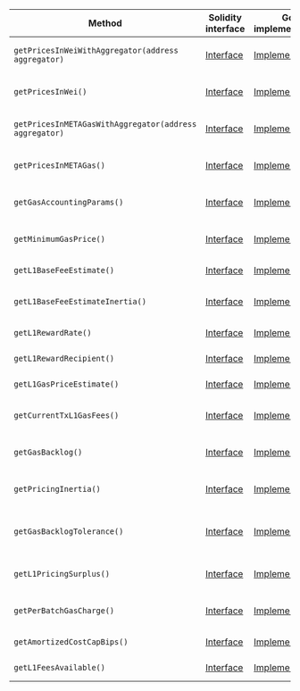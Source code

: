 <table>
  <thead>
    <tr>
      <th>Method</th>
      <th>Solidity interface</th>
      <th>Go implementation</th>
      <th>Description</th>
    </tr>
  </thead>
  <tbody>
    <tr>
      <td>
        <code>getPricesInWeiWithAggregator(address aggregator)</code>
      </td>
      <td>
        <a
          href="https://github.com/META-MetaChain/nitro-contracts/blob/b16bf0b737468382854dac28346fec8b65b55989/src/precompiles/METAGasInfo.sol#L22"
          target="_blank"
        >
          Interface
        </a>
      </td>
      <td>
        <a
          href="https://github.com/META-MetaChain/nitro/blob/v2.1.3/precompiles/METAGasInfo.go#L26"
          target="_blank"
        >
          Implementation
        </a>
      </td>
      <td>GetPricesInWeiWithAggregator gets prices in wei when using the provided aggregator</td>
    </tr>
    <tr>
      <td>
        <code>getPricesInWei()</code>
      </td>
      <td>
        <a
          href="https://github.com/META-MetaChain/nitro-contracts/blob/b16bf0b737468382854dac28346fec8b65b55989/src/precompiles/METAGasInfo.sol#L44"
          target="_blank"
        >
          Interface
        </a>
      </td>
      <td>
        <a
          href="https://github.com/META-MetaChain/nitro/blob/v2.1.3/precompiles/METAGasInfo.go#L91"
          target="_blank"
        >
          Implementation
        </a>
      </td>
      <td>GetPricesInWei gets prices in wei when using the caller's preferred aggregator</td>
    </tr>
    <tr>
      <td>
        <code>getPricesInMETAGasWithAggregator(address aggregator)</code>
      </td>
      <td>
        <a
          href="https://github.com/META-MetaChain/nitro-contracts/blob/b16bf0b737468382854dac28346fec8b65b55989/src/precompiles/METAGasInfo.sol#L58"
          target="_blank"
        >
          Interface
        </a>
      </td>
      <td>
        <a
          href="https://github.com/META-MetaChain/nitro/blob/v2.1.3/precompiles/METAGasInfo.go#L96"
          target="_blank"
        >
          Implementation
        </a>
      </td>
      <td>
        GetPricesInMETAGasWithAggregator gets prices in METAGas when using the provided aggregator
      </td>
    </tr>
    <tr>
      <td>
        <code>getPricesInMETAGas()</code>
      </td>
      <td>
        <a
          href="https://github.com/META-MetaChain/nitro-contracts/blob/b16bf0b737468382854dac28346fec8b65b55989/src/precompiles/METAGasInfo.sol#L69"
          target="_blank"
        >
          Interface
        </a>
      </td>
      <td>
        <a
          href="https://github.com/META-MetaChain/nitro/blob/v2.1.3/precompiles/METAGasInfo.go#L138"
          target="_blank"
        >
          Implementation
        </a>
      </td>
      <td>GetPricesInMETAGas gets prices in METAGas when using the caller's preferred aggregator</td>
    </tr>
    <tr>
      <td>
        <code>getGasAccountingParams()</code>
      </td>
      <td>
        <a
          href="https://github.com/META-MetaChain/nitro-contracts/blob/b16bf0b737468382854dac28346fec8b65b55989/src/precompiles/METAGasInfo.sol#L80"
          target="_blank"
        >
          Interface
        </a>
      </td>
      <td>
        <a
          href="https://github.com/META-MetaChain/nitro/blob/v2.1.3/precompiles/METAGasInfo.go#L143"
          target="_blank"
        >
          Implementation
        </a>
      </td>
      <td>GetGasAccountingParams gets the rollup's speed limit, pool size, and tx gas limit</td>
    </tr>
    <tr>
      <td>
        <code>getMinimumGasPrice()</code>
      </td>
      <td>
        <a
          href="https://github.com/META-MetaChain/nitro-contracts/blob/b16bf0b737468382854dac28346fec8b65b55989/src/precompiles/METAGasInfo.sol#L90"
          target="_blank"
        >
          Interface
        </a>
      </td>
      <td>
        <a
          href="https://github.com/META-MetaChain/nitro/blob/v2.1.3/precompiles/METAGasInfo.go#L151"
          target="_blank"
        >
          Implementation
        </a>
      </td>
      <td>GetMinimumGasPrice gets the minimum gas price needed for a transaction to succeed</td>
    </tr>
    <tr>
      <td>
        <code>getL1BaseFeeEstimate()</code>
      </td>
      <td>
        <a
          href="https://github.com/META-MetaChain/nitro-contracts/blob/b16bf0b737468382854dac28346fec8b65b55989/src/precompiles/METAGasInfo.sol#L93"
          target="_blank"
        >
          Interface
        </a>
      </td>
      <td>
        <a
          href="https://github.com/META-MetaChain/nitro/blob/v2.1.3/precompiles/METAGasInfo.go#L156"
          target="_blank"
        >
          Implementation
        </a>
      </td>
      <td>GetL1BaseFeeEstimate gets the current estimate of the L1 basefee</td>
    </tr>
    <tr>
      <td>
        <code>getL1BaseFeeEstimateInertia()</code>
      </td>
      <td>
        <a
          href="https://github.com/META-MetaChain/nitro-contracts/blob/b16bf0b737468382854dac28346fec8b65b55989/src/precompiles/METAGasInfo.sol#L96"
          target="_blank"
        >
          Interface
        </a>
      </td>
      <td>
        <a
          href="https://github.com/META-MetaChain/nitro/blob/v2.1.3/precompiles/METAGasInfo.go#L161"
          target="_blank"
        >
          Implementation
        </a>
      </td>
      <td>
        GetL1BaseFeeEstimateInertia gets how slowly METAOS updates its estimate of the L1 basefee
      </td>
    </tr>
    <tr>
      <td>
        <code>getL1RewardRate()</code>
      </td>
      <td>
        <a
          href="https://github.com/META-MetaChain/nitro-contracts/blob/b16bf0b737468382854dac28346fec8b65b55989/src/precompiles/METAGasInfo.sol#L100"
          target="_blank"
        >
          Interface
        </a>
      </td>
      <td>
        <a
          href="https://github.com/META-MetaChain/nitro/blob/v2.1.3/precompiles/METAGasInfo.go#L166"
          target="_blank"
        >
          Implementation
        </a>
      </td>
      <td>GetL1RewardRate gets the L1 pricer reward rate</td>
    </tr>
    <tr>
      <td>
        <code>getL1RewardRecipient()</code>
      </td>
      <td>
        <a
          href="https://github.com/META-MetaChain/nitro-contracts/blob/b16bf0b737468382854dac28346fec8b65b55989/src/precompiles/METAGasInfo.sol#L104"
          target="_blank"
        >
          Interface
        </a>
      </td>
      <td>
        <a
          href="https://github.com/META-MetaChain/nitro/blob/v2.1.3/precompiles/METAGasInfo.go#L171"
          target="_blank"
        >
          Implementation
        </a>
      </td>
      <td>GetL1RewardRecipient gets the L1 pricer reward recipient</td>
    </tr>
    <tr>
      <td>
        <code>getL1GasPriceEstimate()</code>
      </td>
      <td>
        <a
          href="https://github.com/META-MetaChain/nitro-contracts/blob/b16bf0b737468382854dac28346fec8b65b55989/src/precompiles/METAGasInfo.sol#L107"
          target="_blank"
        >
          Interface
        </a>
      </td>
      <td>
        <a
          href="https://github.com/META-MetaChain/nitro/blob/v2.1.3/precompiles/METAGasInfo.go#L176"
          target="_blank"
        >
          Implementation
        </a>
      </td>
      <td>GetL1GasPriceEstimate gets the current estimate of the L1 basefee</td>
    </tr>
    <tr>
      <td>
        <code>getCurrentTxL1GasFees()</code>
      </td>
      <td>
        <a
          href="https://github.com/META-MetaChain/nitro-contracts/blob/b16bf0b737468382854dac28346fec8b65b55989/src/precompiles/METAGasInfo.sol#L110"
          target="_blank"
        >
          Interface
        </a>
      </td>
      <td>
        <a
          href="https://github.com/META-MetaChain/nitro/blob/v2.1.3/precompiles/METAGasInfo.go#L181"
          target="_blank"
        >
          Implementation
        </a>
      </td>
      <td>GetCurrentTxL1GasFees gets the fee paid to the aggregator for posting this tx</td>
    </tr>
    <tr>
      <td>
        <code>getGasBacklog()</code>
      </td>
      <td>
        <a
          href="https://github.com/META-MetaChain/nitro-contracts/blob/b16bf0b737468382854dac28346fec8b65b55989/src/precompiles/METAGasInfo.sol#L113"
          target="_blank"
        >
          Interface
        </a>
      </td>
      <td>
        <a
          href="https://github.com/META-MetaChain/nitro/blob/v2.1.3/precompiles/METAGasInfo.go#L186"
          target="_blank"
        >
          Implementation
        </a>
      </td>
      <td>GetGasBacklog gets the backlogged amount of gas burnt in excess of the speed limit</td>
    </tr>
    <tr>
      <td>
        <code>getPricingInertia()</code>
      </td>
      <td>
        <a
          href="https://github.com/META-MetaChain/nitro-contracts/blob/b16bf0b737468382854dac28346fec8b65b55989/src/precompiles/METAGasInfo.sol#L116"
          target="_blank"
        >
          Interface
        </a>
      </td>
      <td>
        <a
          href="https://github.com/META-MetaChain/nitro/blob/v2.1.3/precompiles/METAGasInfo.go#L191"
          target="_blank"
        >
          Implementation
        </a>
      </td>
      <td>GetPricingInertia gets the L2 basefee in response to backlogged gas</td>
    </tr>
    <tr>
      <td>
        <code>getGasBacklogTolerance()</code>
      </td>
      <td>
        <a
          href="https://github.com/META-MetaChain/nitro-contracts/blob/b16bf0b737468382854dac28346fec8b65b55989/src/precompiles/METAGasInfo.sol#L119"
          target="_blank"
        >
          Interface
        </a>
      </td>
      <td>
        <a
          href="https://github.com/META-MetaChain/nitro/blob/v2.1.3/precompiles/METAGasInfo.go#L196"
          target="_blank"
        >
          Implementation
        </a>
      </td>
      <td>
        GetGasBacklogTolerance gets the forgivable amount of backlogged gas METAOS will ignore when
        raising the basefee
      </td>
    </tr>
    <tr>
      <td>
        <code>getL1PricingSurplus()</code>
      </td>
      <td>
        <a
          href="https://github.com/META-MetaChain/nitro-contracts/blob/b16bf0b737468382854dac28346fec8b65b55989/src/precompiles/METAGasInfo.sol#L122"
          target="_blank"
        >
          Interface
        </a>
      </td>
      <td>
        <a
          href="https://github.com/META-MetaChain/nitro/blob/v2.1.3/precompiles/METAGasInfo.go#L200"
          target="_blank"
        >
          Implementation
        </a>
      </td>
      <td>Returns the surplus of funds for L1 batch posting payments (may be negative)</td>
    </tr>
    <tr>
      <td>
        <code>getPerBatchGasCharge()</code>
      </td>
      <td>
        <a
          href="https://github.com/META-MetaChain/nitro-contracts/blob/b16bf0b737468382854dac28346fec8b65b55989/src/precompiles/METAGasInfo.sol#L125"
          target="_blank"
        >
          Interface
        </a>
      </td>
      <td>
        <a
          href="https://github.com/META-MetaChain/nitro/blob/v2.1.3/precompiles/METAGasInfo.go#L236"
          target="_blank"
        >
          Implementation
        </a>
      </td>
      <td>
        Returns the base charge (in L1 gas) attributed to each data batch in the calldata pricer
      </td>
    </tr>
    <tr>
      <td>
        <code>getAmortizedCostCapBips()</code>
      </td>
      <td>
        <a
          href="https://github.com/META-MetaChain/nitro-contracts/blob/b16bf0b737468382854dac28346fec8b65b55989/src/precompiles/METAGasInfo.sol#L128"
          target="_blank"
        >
          Interface
        </a>
      </td>
      <td>
        <a
          href="https://github.com/META-MetaChain/nitro/blob/v2.1.3/precompiles/METAGasInfo.go#L240"
          target="_blank"
        >
          Implementation
        </a>
      </td>
      <td>Returns the cost amortization cap in basis points</td>
    </tr>
    <tr>
      <td>
        <code>getL1FeesAvailable()</code>
      </td>
      <td>
        <a
          href="https://github.com/META-MetaChain/nitro-contracts/blob/b16bf0b737468382854dac28346fec8b65b55989/src/precompiles/METAGasInfo.sol#L131"
          target="_blank"
        >
          Interface
        </a>
      </td>
      <td>
        <a
          href="https://github.com/META-MetaChain/nitro/blob/v2.1.3/precompiles/METAGasInfo.go#L244"
          target="_blank"
        >
          Implementation
        </a>
      </td>
      <td>Returns the available funds from L1 fees</td>
    </tr>
  </tbody>
</table>
